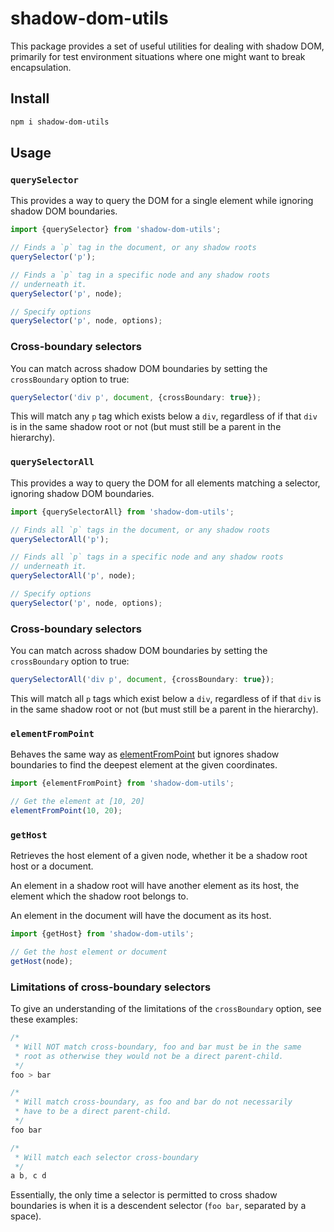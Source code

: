 # shadow-dom-utils

This package provides a set of useful utilities for dealing with shadow DOM,
primarily for test environment situations where one might want to break
encapsulation.

## Install

```bash
npm i shadow-dom-utils
```

## Usage

### `querySelector`

This provides a way to query the DOM for a single element while
ignoring shadow DOM boundaries.

```ts
import {querySelector} from 'shadow-dom-utils';

// Finds a `p` tag in the document, or any shadow roots
querySelector('p');

// Finds a `p` tag in a specific node and any shadow roots
// underneath it.
querySelector('p', node);

// Specify options
querySelector('p', node, options);
```

### Cross-boundary selectors

You can match across shadow DOM boundaries by setting the
`crossBoundary` option to true:

```ts
querySelector('div p', document, {crossBoundary: true});
```

This will match any `p` tag which exists below a `div`, regardless
of if that `div` is in the same shadow root or not (but must
still be a parent in the hierarchy).

### `querySelectorAll`

This provides a way to query the DOM for all elements matching
a selector, ignoring shadow DOM boundaries.

```ts
import {querySelectorAll} from 'shadow-dom-utils';

// Finds all `p` tags in the document, or any shadow roots
querySelectorAll('p');

// Finds all `p` tags in a specific node and any shadow roots
// underneath it.
querySelectorAll('p', node);

// Specify options
querySelector('p', node, options);
```

### Cross-boundary selectors

You can match across shadow DOM boundaries by setting the
`crossBoundary` option to true:

```ts
querySelectorAll('div p', document, {crossBoundary: true});
```

This will match all `p` tags which exist below a `div`, regardless
of if that `div` is in the same shadow root or not (but must
still be a parent in the hierarchy).

### `elementFromPoint`

Behaves the same way as [elementFromPoint](https://developer.mozilla.org/en-US/docs/Web/API/DocumentOrShadowRoot/elementFromPoint) but
ignores shadow boundaries to find the deepest element at the
given coordinates.

```ts
import {elementFromPoint} from 'shadow-dom-utils';

// Get the element at [10, 20]
elementFromPoint(10, 20);
```

### `getHost`

Retrieves the host element of a given node, whether it be
a shadow root host or a document.

An element in a shadow root will have another element as its
host, the element which the shadow root belongs to.

An element in the document will have the document as its host.

```ts
import {getHost} from 'shadow-dom-utils';

// Get the host element or document
getHost(node);
```

### Limitations of cross-boundary selectors

To give an understanding of the limitations of the `crossBoundary`
option, see these examples:

```css
/*
 * Will NOT match cross-boundary, foo and bar must be in the same
 * root as otherwise they would not be a direct parent-child.
 */
foo > bar

/*
 * Will match cross-boundary, as foo and bar do not necessarily
 * have to be a direct parent-child.
 */
foo bar

/*
 * Will match each selector cross-boundary
 */
a b, c d
```

Essentially, the only time a selector is permitted to cross shadow boundaries
is when it is a descendent selector (`foo bar`, separated by a space).
